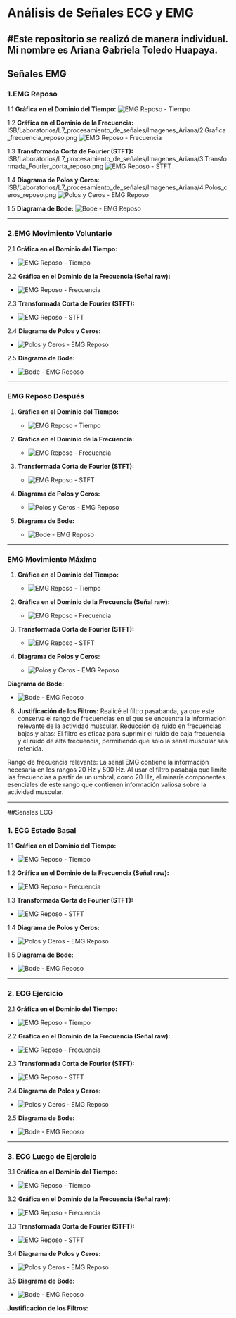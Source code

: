 # Análisis de Señales ECG y EMG

#Este repositorio se realizó de manera individual. Mi nombre es Ariana Gabriela Toledo Huapaya.
---

## Señales EMG

### 1.EMG Reposo
1.1 **Gráfica en el Dominio del Tiempo:**
   ![EMG Reposo - Tiempo](https://github.com/Peeta18/ISB_Grupo3/blob/main/ISB/Laboratorios/L7_procesamiento_de_se%C3%B1ales/Imagenes_Ariana/1.Grafica_dominio_tiempo_reposo.png?raw=true)
   
1.2 **Gráfica en el Dominio de la Frecuencia:**
   ISB/Laboratorios/L7_procesamiento_de_señales/Imagenes_Ariana/2.Grafica_frecuencia_reposo.png
   ![EMG Reposo - Frecuencia](https://github.com/Peeta18/ISB_Grupo3/blob/main/ISB/Laboratorios/L7_procesamiento_de_se%C3%B1ales/Imagenes_Ariana/2.Grafica_frecuencia_reposo.png?raw=true)
  
1.3 **Transformada Corta de Fourier (STFT):**
   ISB/Laboratorios/L7_procesamiento_de_señales/Imagenes_Ariana/3.Transformada_Fourier_corta_reposo.png
   ![EMG Reposo - STFT](https://github.com/Peeta18/ISB_Grupo3/blob/main/ISB/Laboratorios/L7_procesamiento_de_se%C3%B1ales/Imagenes_Ariana/3.Transformada_Fourier_corta_reposo.png?raw=true)

1.4 **Diagrama de Polos y Ceros:**
   ISB/Laboratorios/L7_procesamiento_de_señales/Imagenes_Ariana/4.Polos_ceros_reposo.png
   ![Polos y Ceros - EMG Reposo](https://github.com/Peeta18/ISB_Grupo3/blob/main/ISB/Laboratorios/L7_procesamiento_de_se%C3%B1ales/Imagenes_Ariana/4.Polos_ceros_reposo.png?raw=true)

1.5 **Diagrama de Bode:**
   ![Bode - EMG Reposo](https://github.com/Peeta18/ISB_Grupo3/blob/main/ISB/Laboratorios/L7_procesamiento_de_se%C3%B1ales/Imagenes_Ariana/5.Diagrama_boole_reposo.png?raw=true)
  
---

### 2.EMG Movimiento Voluntario
2.1 **Gráfica en el Dominio del Tiempo:**
   - ![EMG Reposo - Tiempo](https://github.com/Peeta18/ISB_Grupo3/blob/main/ISB/Laboratorios/L7_procesamiento_de_se%C3%B1ales/Imagenes_Ariana/1.Grafica_dominio_tiempo_mov_voluntario.png?raw=true)
   
2.2 **Gráfica en el Dominio de la Frecuencia (Señal raw):**
   - ![EMG Reposo - Frecuencia](https://github.com/Peeta18/ISB_Grupo3/blob/main/ISB/Laboratorios/L7_procesamiento_de_se%C3%B1ales/Imagenes_Ariana/2.Grafica_frecuencia_mov_voluntario.png?raw=true)
  
2.3 **Transformada Corta de Fourier (STFT):**
   - ![EMG Reposo - STFT](https://github.com/Peeta18/ISB_Grupo3/blob/main/ISB/Laboratorios/L7_procesamiento_de_se%C3%B1ales/Imagenes_Ariana/3.Fourier_mov_voluntario.png?raw=true)

2.4 **Diagrama de Polos y Ceros:**
   - ![Polos y Ceros - EMG Reposo](https://github.com/Peeta18/ISB_Grupo3/blob/main/ISB/Laboratorios/L7_procesamiento_de_se%C3%B1ales/Imagenes_Ariana/4.Polos_ceros_mov_voluntario.png?raw=true)

2.5 **Diagrama de Bode:**
   - ![Bode - EMG Reposo](https://github.com/Peeta18/ISB_Grupo3/blob/main/ISB/Laboratorios/L7_procesamiento_de_se%C3%B1ales/Imagenes_Ariana/5.Diagrama_boole_mov_voluntario.png?raw=true)

---

### EMG Reposo Después
1. **Gráfica en el Dominio del Tiempo:**
   - ![EMG Reposo - Tiempo](https://github.com/Peeta18/ISB_Grupo3/blob/main/ISB/Laboratorios/L7_procesamiento_de_se%C3%B1ales/Imagenes_Ariana/1.Grafica_tiempo_reposo_despues.png?raw=true)
   
2. **Gráfica en el Dominio de la Frecuencia:**
   - ![EMG Reposo - Frecuencia](https://github.com/Peeta18/ISB_Grupo3/blob/main/ISB/Laboratorios/L7_procesamiento_de_se%C3%B1ales/Imagenes_Ariana/2.diagrama_frecuencia_reposo_despues.png?raw=true)
  
5. **Transformada Corta de Fourier (STFT):**
   - ![EMG Reposo - STFT](https://github.com/Peeta18/ISB_Grupo3/blob/main/ISB/Laboratorios/L7_procesamiento_de_se%C3%B1ales/Imagenes_Ariana/3.fourier_reposo_despues.png?raw=true)

6. **Diagrama de Polos y Ceros:**
   - ![Polos y Ceros - EMG Reposo](https://github.com/Peeta18/ISB_Grupo3/blob/main/ISB/Laboratorios/L7_procesamiento_de_se%C3%B1ales/Imagenes_Ariana/4.polos_ceros_reposo_despues.png?raw=true)

7. **Diagrama de Bode:**
   - ![Bode - EMG Reposo](https://github.com/Peeta18/ISB_Grupo3/blob/main/ISB/Laboratorios/L7_procesamiento_de_se%C3%B1ales/Imagenes_Ariana/5.diagrama_boole-reposodespues.png?raw=true)

---

### EMG Movimiento Máximo
1. **Gráfica en el Dominio del Tiempo:**
   - ![EMG Reposo - Tiempo](https://github.com/Peeta18/ISB_Grupo3/blob/main/ISB/Laboratorios/L7_procesamiento_de_se%C3%B1ales/Imagenes_Ariana/1.diagrama_tiempo_fuerzamax.png?raw=true)
   
2. **Gráfica en el Dominio de la Frecuencia (Señal raw):**
   - ![EMG Reposo - Frecuencia](https://github.com/Peeta18/ISB_Grupo3/blob/main/ISB/Laboratorios/L7_procesamiento_de_se%C3%B1ales/Imagenes_Ariana/2.diagrama_drecuencia_fuerzamax.png?raw=true)
  
5. **Transformada Corta de Fourier (STFT):**
   - ![EMG Reposo - STFT](https://github.com/Peeta18/ISB_Grupo3/blob/main/ISB/Laboratorios/L7_procesamiento_de_se%C3%B1ales/Imagenes_Ariana/3.fourier_fuerzamax.png?raw=true)

6. **Diagrama de Polos y Ceros:**
   - ![Polos y Ceros - EMG Reposo](https://github.com/Peeta18/ISB_Grupo3/blob/main/ISB/Laboratorios/L7_procesamiento_de_se%C3%B1ales/Imagenes_Ariana/4.ceros_polos-fuerzamax.png?raw=true)

**Diagrama de Bode:**
   - ![Bode - EMG Reposo](https://github.com/Peeta18/ISB_Grupo3/blob/main/ISB/Laboratorios/L7_procesamiento_de_se%C3%B1ales/Imagenes_Ariana/5.diagrama_boole_fuerzamax.png?raw=true)

8. **Justificación de los Filtros:**
Realicé el filtro pasabanda, ya que este conserva el rango de frecuencias en el que se encuentra la información relevante de la actividad muscular.
Reducción de ruido en frecuencias bajas y altas: El filtro es eficaz para suprimir el ruido de baja frecuencia y el ruido de alta frecuencia, permitiendo que solo la señal muscular sea retenida.

Rango de frecuencia relevante: La señal EMG contiene la información necesaria en los rangos 20 Hz y 500 Hz. Al usar el filtro pasabaja que limite las frecuencias a partir de un umbral, como 20 Hz, eliminaría componentes esenciales de este rango que contienen información valiosa sobre la actividad muscular.

---

##Señales ECG

### 1. ECG Estado Basal
1.1 **Gráfica en el Dominio del Tiempo:**
   - ![EMG Reposo - Tiempo](https://github.com/Peeta18/ISB_Grupo3/blob/main/ISB/Laboratorios/L7_procesamiento_de_se%C3%B1ales/Imagenes_Ariana/1.ECG_BASAL_TIEMPO.png?raw=true)
   
1.2 **Gráfica en el Dominio de la Frecuencia (Señal raw):**
   - ![EMG Reposo - Frecuencia](https://github.com/Peeta18/ISB_Grupo3/blob/main/ISB/Laboratorios/L7_procesamiento_de_se%C3%B1ales/Imagenes_Ariana/2.ECG_BASAL_FRECUENCIA.png?raw=true)
  
1.3 **Transformada Corta de Fourier (STFT):**
   - ![EMG Reposo - STFT](https://github.com/Peeta18/ISB_Grupo3/blob/main/ISB/Laboratorios/L7_procesamiento_de_se%C3%B1ales/Imagenes_Ariana/3.ECG_BASAL_FOURIER.png?raw=true)

1.4 **Diagrama de Polos y Ceros:**
   - ![Polos y Ceros - EMG Reposo](https://github.com/Peeta18/ISB_Grupo3/blob/main/ISB/Laboratorios/L7_procesamiento_de_se%C3%B1ales/Imagenes_Ariana/4.ECG_BASAL_POLOCERO.png?raw=true)

1.5 **Diagrama de Bode:**
   - ![Bode - EMG Reposo](https://github.com/Peeta18/ISB_Grupo3/blob/main/ISB/Laboratorios/L7_procesamiento_de_se%C3%B1ales/Imagenes_Ariana/5.ECG_BASAL_BOOLE.png?raw=true)
   
---

### 2. ECG Ejercicio
2.1 **Gráfica en el Dominio del Tiempo:**
   - ![EMG Reposo - Tiempo](https://github.com/Peeta18/ISB_Grupo3/blob/main/ISB/Laboratorios/L7_procesamiento_de_se%C3%B1ales/Imagenes_Ariana/1.ECG_EJERCICIO_TIEMPO.png?raw=true)
   
2.2 **Gráfica en el Dominio de la Frecuencia (Señal raw):**
   - ![EMG Reposo - Frecuencia](https://github.com/Peeta18/ISB_Grupo3/blob/main/ISB/Laboratorios/L7_procesamiento_de_se%C3%B1ales/Imagenes_Ariana/2.ECG_EJERCICIO_FRECUENCIA.png?raw=true)
  
2.3 **Transformada Corta de Fourier (STFT):**
   - ![EMG Reposo - STFT](https://github.com/Peeta18/ISB_Grupo3/blob/main/ISB/Laboratorios/L7_procesamiento_de_se%C3%B1ales/Imagenes_Ariana/3.ECG_RESPIRACION_FOURIER.png?raw=true)

2.4 **Diagrama de Polos y Ceros:**
   - ![Polos y Ceros - EMG Reposo](https://github.com/Peeta18/ISB_Grupo3/blob/main/ISB/Laboratorios/L7_procesamiento_de_se%C3%B1ales/Imagenes_Ariana/4.ECG_EJERCICIO_POLOSCEROS.png?raw=true)

2.5 **Diagrama de Bode:**
   - ![Bode - EMG Reposo](https://github.com/Peeta18/ISB_Grupo3/blob/main/ISB/Laboratorios/L7_procesamiento_de_se%C3%B1ales/Imagenes_Ariana/5.ECG_EJERCICIO_BOOLE.png?raw=true)

---

### 3. ECG Luego de Ejercicio
3.1 **Gráfica en el Dominio del Tiempo:**
   - ![EMG Reposo - Tiempo](https://github.com/Peeta18/ISB_Grupo3/blob/main/ISB/Laboratorios/L7_procesamiento_de_se%C3%B1ales/Imagenes_Ariana/1.ECG_DESPUES_TIEMPO.png?raw=true)
   
3.2 **Gráfica en el Dominio de la Frecuencia (Señal raw):**
   - ![EMG Reposo - Frecuencia](https://github.com/Peeta18/ISB_Grupo3/blob/main/ISB/Laboratorios/L7_procesamiento_de_se%C3%B1ales/Imagenes_Ariana/2.ECG_DESPUES_FRECUENCIA.png?raw=true)
  
3.3 **Transformada Corta de Fourier (STFT):**
   - ![EMG Reposo - STFT](https://github.com/Peeta18/ISB_Grupo3/blob/main/ISB/Laboratorios/L7_procesamiento_de_se%C3%B1ales/Imagenes_Ariana/3.ECG_DESPUES_FOURIER.png?raw=true)

3.4 **Diagrama de Polos y Ceros:**
   - ![Polos y Ceros - EMG Reposo](https://github.com/Peeta18/ISB_Grupo3/blob/main/ISB/Laboratorios/L7_procesamiento_de_se%C3%B1ales/Imagenes_Ariana/4.ECG_DESPUES_POLOSCEROS.png?raw=true)

3.5 **Diagrama de Bode:**
   - ![Bode - EMG Reposo](https://github.com/Peeta18/ISB_Grupo3/blob/main/ISB/Laboratorios/L7_procesamiento_de_se%C3%B1ales/Imagenes_Ariana/5.ECG_DESPUES_BOOLE.png?raw=true)

**Justificación de los Filtros:**


